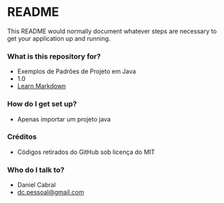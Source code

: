 # README #

This README would normally document whatever steps are necessary to get your application up and running.

### What is this repository for? ###

* Exemplos de Padrões de Projeto em Java
* 1.0
* [Learn Markdown](https://bitbucket.org/tutorials/markdowndemo)

### How do I get set up? ###

* Apenas importar um projeto java

### Créditos

* Códigos retirados do GitHub sob licença do MIT

### Who do I talk to? ###

* Daniel Cabral
* dc.pessoal@gmail.com